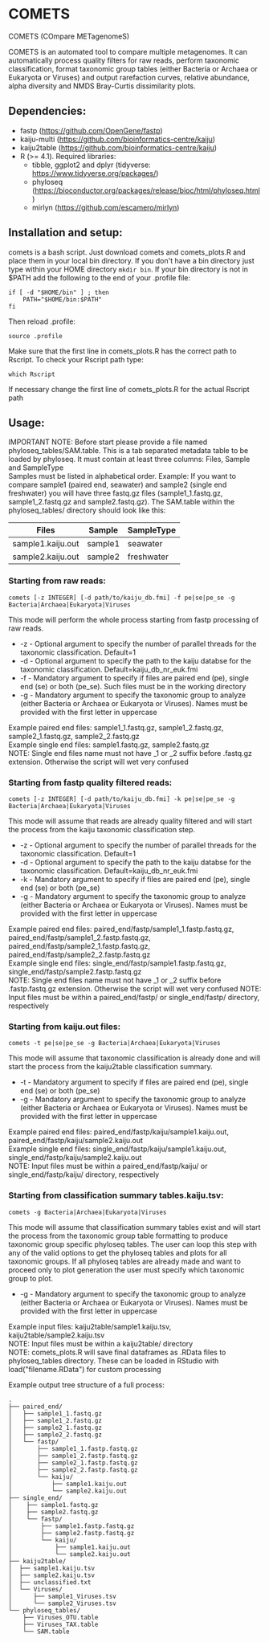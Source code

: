 # COMETS
COMETS (COmpare METagenomeS)

COMETS is an automated tool to compare multiple metagenomes. It can automatically process quality filters for raw reads, perform taxonomic classification, format taxonomic group tables (either Bacteria or Archaea or Eukaryota or Viruses) and output rarefaction curves, relative abundance, alpha diversity and NMDS Bray-Curtis dissimilarity plots.

## Dependencies:
* fastp (https://github.com/OpenGene/fastp)
* kaiju-multi (https://github.com/bioinformatics-centre/kaiju)
* kaiju2table (https://github.com/bioinformatics-centre/kaiju)
* R (>= 4.1). Required libraries:
  + tibble, ggplot2 and dplyr (tidyverse: https://www.tidyverse.org/packages/)
  + phyloseq (https://bioconductor.org/packages/release/bioc/html/phyloseq.html)
  + mirlyn (https://github.com/escamero/mirlyn)

## Installation and setup:
comets is a bash script. Just download comets and comets_plots.R and place them in your local bin directory. If you don't have a bin directory just type within your HOME directory `mkdir bin`. If your bin directory is not in $PATH add the following to the end of your .profile file:

```{bash, eval=FALSE, echo=TRUE}
if [ -d "$HOME/bin" ] ; then
    PATH="$HOME/bin:$PATH"
fi
```

Then reload .profile:
```{bash, eval=FALSE, echo=TRUE}
source .profile
```

Make sure that the first line in comets_plots.R has the correct path to Rscript. To check your Rscript path type:
```{bash, eval=FALSE, echo=TRUE}
which Rscript
```

If necessary change the first line of comets_plots.R for the actual Rscript path

## Usage:
IMPORTANT NOTE: Before start please provide a file named phyloseq_tables/SAM.table. This is a tab separated metadata table to be loaded by phyloseq. It must contain at least three columns: Files, Sample and SampleType  
Samples must be listed in alphabetical order. Example: If you want to compare sample1 (paired end, seawater) and sample2 (single end freshwater) you will have three fastq.gz files (sample1_1.fastq.gz, sample1_2.fastq.gz and sample2.fastq.gz). The SAM.table within the phyloseq_tables/ directory should look like this:

Files|Sample|SampleType
--|--|--
sample1.kaiju.out|sample1|seawater
sample2.kaiju.out|sample2|freshwater

### Starting from raw reads:
```{bash, eval=FALSE, echo=TRUE}
comets [-z INTEGER] [-d path/to/kaiju_db.fmi] -f pe|se|pe_se -g Bacteria|Archaea|Eukaryota|Viruses
```
This mode will perform the whole process starting from fastp processing of raw reads.

* -z - Optional argument to specify the number of parallel threads for the taxonomic classification. Default=1
* -d - Optional argument to specify the path to the kaiju databse for the taxonomic classification. Default=kaiju_db_nr_euk.fmi
* -f - Mandatory argument to specify if files are paired end (pe), single end (se) or both (pe_se). Such files must be in the working directory
* -g - Mandatory argument to specify the taxonomic group to analyze (either Bacteria or Archaea or Eukaryota or Viruses). Names must be provided with the first letter in uppercase

Example paired end files: sample1_1.fastq.gz, sample1_2.fastq.gz, sample2_1.fastq.gz, sample2_2.fastq.gz  
Example single end files: sample1.fastq.gz, sample2.fastq.gz  
NOTE: Single end files name must not have _1 or _2 suffix before .fastq.gz extension. Otherwise the script will wet very confused  

### Starting from fastp quality filtered reads:
```{bash, eval=FALSE, echo=TRUE}
comets [-z INTEGER] [-d path/to/kaiju_db.fmi] -k pe|se|pe_se -g Bacteria|Archaea|Eukaryota|Viruses
```
This mode will assume that reads are already quality filtered and will start the process from the kaiju taxonomic classification step.

* -z - Optional argument to specify the number of parallel threads for the taxonomic classification. Default=1
* -d - Optional argument to specify the path to the kaiju databse for the taxonomic classification. Default=kaiju_db_nr_euk.fmi
* -k - Mandatory argument to specify if files are paired end (pe), single end (se) or both (pe_se)
* -g - Mandatory argument to specify the taxonomic group to analyze (either Bacteria or Archaea or Eukaryota or Viruses). Names must be provided with the first letter in uppercase

Example paired end files: paired_end/fastp/sample1_1.fastp.fastq.gz, paired_end/fastp/sample1_2.fastp.fastq.gz, paired_end/fastp/sample2_1.fastp.fastq.gz, paired_end/fastp/sample2_2.fastp.fastq.gz  
Example single end files: single_end/fastp/sample1.fastp.fastq.gz, single_end/fastp/sample2.fastp.fastq.gz  
NOTE: Single end files name must not have _1 or _2 suffix before .fastp.fastq.gz extension. Otherwise the script will wet very confused 
NOTE: Input files must be within a paired_end/fastp/ or single_end/fastp/ directory, respectively

### Starting from kaiju.out files:
```{bash, eval=FALSE, echo=TRUE}
comets -t pe|se|pe_se -g Bacteria|Archaea|Eukaryota|Viruses
```
This mode will assume that taxonomic classification is already done and will start the process from the kaiju2table classification summary.

* -t - Mandatory argument to specify if files are paired end (pe), single end (se) or both (pe_se)
* -g - Mandatory argument to specify the taxonomic group to analyze (either Bacteria or Archaea or Eukaryota or Viruses). Names must be provided with the first letter in uppercase

Example paired end files: paired_end/fastp/kaiju/sample1.kaiju.out, paired_end/fastp/kaiju/sample2.kaiju.out  
Example single end files:  single_end/fastp/kaiju/sample1.kaiju.out,  single_end/fastp/kaiju/sample2.kaiju.out  
NOTE: Input files must be within a paired_end/fastp/kaiju/ or single_end/fastp/kaiju/ directory, respectively

### Starting from classification summary tables.kaiju.tsv:
```{bash, eval=FALSE, echo=TRUE}
comets -g Bacteria|Archaea|Eukaryota|Viruses
```
This mode will assume that classification summary tables exist and will start the process from the taxonomic group table formatting to produce taxonomic group specific phyloseq tables. The user can loop this step with any of the valid options to get the phyloseq tables and plots for all taxonomic groups. If all phyloseq tables are already made and want to proceed only to plot generation the user must specify which taxonomic group to plot.

* -g - Mandatory argument to specify the taxonomic group to analyze (either Bacteria or Archaea or Eukaryota or Viruses). Names must be provided with the first letter in uppercase

Example input files: kaiju2table/sample1.kaiju.tsv, kaiju2table/sample2.kaiju.tsv  
NOTE: Input files must be within a kaiju2table/ directory  
NOTE: comets_plots.R will save final dataframes as .RData files to phyloseq_tables directory. These can be loaded in RStudio with load("filename.RData") for custom processing

Example output tree structure of a full process:
```{bash, eval=FALSE, echo=TRUE}
.
├── paired_end/
│   ├── sample1_1.fastq.gz
│   ├── sample1_2.fastq.gz
│   ├── sample2_1.fastq.gz
│   ├── sample2_2.fastq.gz
│   └── fastp/
│       ├── sample1_1.fastp.fastq.gz
│       ├── sample1_2.fastp.fastq.gz
│       ├── sample2_1.fastp.fastq.gz
│       ├── sample2_2.fastp.fastq.gz
│       └── kaiju/
│           ├── sample1.kaiju.out
│           └── sample2.kaiju.out
├── single_end/
│    ├── sample1.fastq.gz
│    ├── sample2.fastq.gz
│    └── fastp/
│        ├── sample1.fastp.fastq.gz
│        ├── sample2.fastp.fastq.gz
│        └── kaiju/
│            ├── sample1.kaiju.out
│            └── sample2.kaiju.out
├── kaiju2table/
│  ├── sample1.kaiju.tsv
│  ├── sample2.kaiju.tsv
│  ├── unclassified.txt
│  └── Viruses/
│      ├── sample1_Viruses.tsv
│      └── sample2_Viruses.tsv
└── phyloseq_tables/
    ├── Viruses_OTU.table
    ├── Viruses_TAX.table
    └── SAM.table
```

